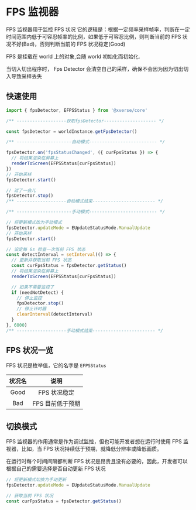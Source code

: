 # FPS 监视器

FPS 监视器用于监控 FPS 状况
它的逻辑是：根据一定频率采样帧率，判断在一定时间范围内低于可容忍帧率的比例，如果低于可容忍比例，则判断当前的 FPS 状况不好(Bad)，否则判断当前的 FPS 状况稳定(Good)

FPS 是挂载在 world 上的对象,会随 world 初始化而初始化.

当切入切出程序时， Fps Detector 会清空自己的采样，确保不会因为因为切出切入导致采样丢失

## 快速使用

```typescript
import { fpsDetector, EFPSStatus } from '@xverse/core'

/** -------------------获取fpsDetector-------------------- */

const fpsDetector = worldInstance.getFpsDetector()

/** ---------------------自动模式-------------------------- */

fpsDetector.on('fpsStatusChanged', ({ curFpsStatus }) => {
  // 将结果渲染在屏幕上
  renderToScreen(EFPSStatus[curFpsStatus])
})
// 开始采样
fpsDetector.start()

// 过了一会儿
fpsDetector.stop()
/** -------------------自动模式结束------------------------ */

/** ---------------------手动模式-------------------------- */

// 将更新模式改为手动模式
fpsDetector.updateMode = EUpdateStatusMode.ManualUpdate
// 开始采样
fpsDetector.start()

// 设定每 6s 检查一次当前 FPS 状态
const detectInterval = setInterval(() => {
  // 更新并获取当前 FPS 状态
  const curFpsStatus = fpsDetector.getStatus()
  // 将结果渲染在屏幕上
  renderToScreen(EFPSStatus[curFpsStatus])

  // 如果不需要监控了
  if (needNotDetect) {
    // 停止监控
    fpsDetector.stop()
    // 停止计时器
    clearInterval(detectInterval)
  }
}, 6000)
/** -------------------手动模式结束------------------------ */
```

## FPS 状况一览

FPS 状况是枚举值，它的名字是 `EFPSStatus`

| 状况名 |       说明       |
| :----: | :--------------: |
|  Good  |   FPS 状况稳定   |
|  Bad   | FPS 目前低于预期 |

## 切换模式

FPS 监视器的作用通常是作为调试监控，但也可能开发者想在运行时使用 FPS 监视器，比如，当 FPS 状况持续低于预期，就降低分辨率或降低画质。

在运行时每个时间间隔都判断 FPS 状况是昂贵且没有必要的，因此，开发者可以根据自己的需要选择是否自动更新 FPS 状况

```typescript
// 将更新模式切换为手动更新
fpsDetector.updateMode = EUpdateStatusMode.ManualUpdate

// 获取当前 FPS 状况
const curFpsStatus = fpsDetector.getStatus()
```
